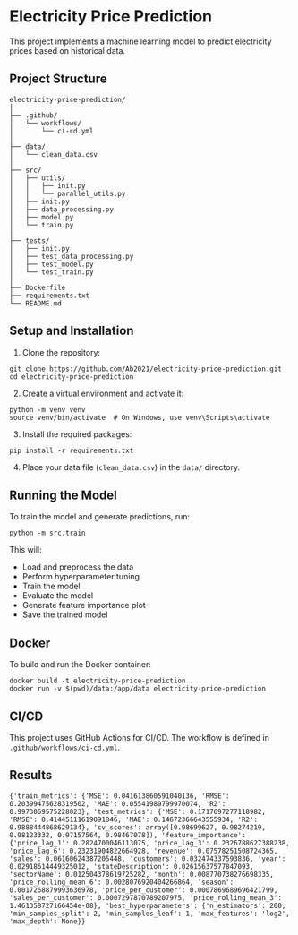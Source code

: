 # Electricity Price Prediction

This project implements a machine learning model to predict electricity prices based on historical data.

## Project Structure
```
electricity-price-prediction/
│
├── .github/
│   └── workflows/
│       └── ci-cd.yml
│
├── data/
│   └── clean_data.csv
│
├── src/
│   ├── utils/
│   │   ├── init.py
│   │   └── parallel_utils.py
│   ├── init.py
│   ├── data_processing.py
│   ├── model.py
│   └── train.py
│
├── tests/
│   ├── init.py
│   ├── test_data_processing.py
│   ├── test_model.py
│   └── test_train.py
│
├── Dockerfile
├── requirements.txt
└── README.md
```
## Setup and Installation

1. Clone the repository:
```shell
git clone https://github.com/Ab2021/electricity-price-prediction.git
cd electricity-price-prediction
```
2. Create a virtual environment and activate it:
```shell
python -m venv venv
source venv/bin/activate  # On Windows, use venv\Scripts\activate
```
3. Install the required packages:
```shell
pip install -r requirements.txt
```
4. Place your data file (`clean_data.csv`) in the `data/` directory.

## Running the Model

To train the model and generate predictions, run:
```shell
python -m src.train
```

This will:
- Load and preprocess the data
- Perform hyperparameter tuning
- Train the model
- Evaluate the model
- Generate feature importance plot
- Save the trained model


## Docker

To build and run the Docker container:
```shell
docker build -t electricity-price-prediction .
docker run -v $(pwd)/data:/app/data electricity-price-prediction
```

## CI/CD

This project uses GitHub Actions for CI/CD. The workflow is defined in `.github/workflows/ci-cd.yml`.


## Results 
```
{'train_metrics': {'MSE': 0.041613860591040136, 'RMSE': 0.20399475628319502, 'MAE': 0.05541989799970074, 'R2': 0.9973069575228023}, 'test_metrics': {'MSE': 0.1717697277118982, 'RMSE': 0.41445111619091846, 'MAE': 0.14672366643555934, 'R2': 0.9888444868629134}, 'cv_scores': array([0.98699627, 0.98274219, 0.98123332, 0.97157564, 0.98467078]), 'feature_importance': {'price_lag_1': 0.2824700046113075, 'price_lag_3': 0.2326788627388238, 'price_lag_6': 0.23231904822664928, 'revenue': 0.07578251508724365, 'sales': 0.06160624387205448, 'customers': 0.032474337593836, 'year': 0.02918614449325012, 'stateDescription': 0.02615637577847093, 'sectorName': 0.012504378619725282, 'month': 0.008770738276698335, 'price_rolling_mean_6': 0.0028076920404266864, 'season': 0.0017268879993636978, 'price_per_customer': 0.0007869689696421799, 'sales_per_customer': 0.0007297870789207975, 'price_rolling_mean_3': 1.461358727166454e-08}, 'best_hyperparameters': {'n_estimators': 200, 'min_samples_split': 2, 'min_samples_leaf': 1, 'max_features': 'log2', 'max_depth': None}}
```
